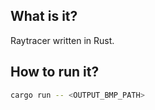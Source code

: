 ## What is it?

Raytracer written in Rust.

## How to run it?

```bash
cargo run -- <OUTPUT_BMP_PATH>
```
